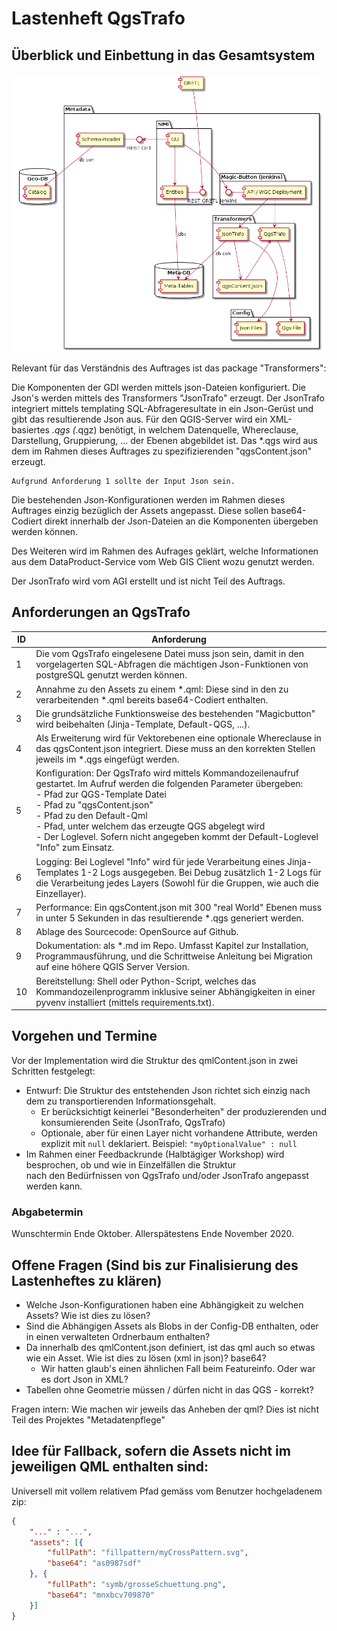 # Lastenheft QgsTrafo

## Überblick und Einbettung in das Gesamtsystem

![Komponenten](../../puml/rendered/components.png)

Relevant für das Verständnis des Auftrages ist das package "Transformers":

Die Komponenten der GDI werden mittels json-Dateien konfiguriert. Die Json's werden mittels des Transformers "JsonTrafo" erzeugt. 
Der JsonTrafo integriert mittels templating SQL-Abfrageresultate in ein Json-Gerüst und gibt das resultierende Json aus.
Für den QGIS-Server wird ein XML-basiertes *.qgs (*.qgz) benötigt, in welchem Datenquelle, Whereclause, Darstellung, Gruppierung, ... 
der Ebenen abgebildet ist. Das *.qgs wird aus dem im Rahmen dieses Auftrages zu spezifizierenden "qgsContent.json" erzeugt.

```
Aufgrund Anforderung 1 sollte der Input Json sein. 
```

Die bestehenden Json-Konfigurationen werden im Rahmen dieses Auftrages einzig bezüglich der Assets angepasst. 
Diese sollen base64-Codiert direkt innerhalb der Json-Dateien an die Komponenten übergeben werden können.

Des Weiteren wird im Rahmen des Aufrages geklärt, welche Informationen aus dem DataProduct-Service vom Web GIS Client
wozu genutzt werden.

Der JsonTrafo wird vom AGI erstellt und ist nicht Teil des Auftrags.

## Anforderungen an QgsTrafo
|ID|Anforderung|
|---|---|
|1|Die vom QgsTrafo eingelesene Datei muss json sein, damit in den vorgelagerten SQL-Abfragen die mächtigen Json-Funktionen von postgreSQL genutzt werden können.|
|2|Annahme zu den Assets zu einem *.qml: Diese sind in den zu verarbeitenden *.qml bereits base64-Codiert enthalten.|
|3|Die grundsätzliche Funktionsweise des bestehenden "Magicbutton" wird beibehalten (Jinja-Template, Default-QGS, ...).|
|4|Als Erweiterung wird für Vektorebenen eine optionale Whereclause in das qgsContent.json integriert. Diese muss an den korrekten Stellen jeweils im *.qgs eingefügt werden.|
|5|Konfiguration: Der QgsTrafo wird mittels Kommandozeilenaufruf gestartet. Im Aufruf werden die folgenden Parameter übergeben:<br>- Pfad zur QGS-Template Datei<br>- Pfad zu "qgsContent.json"<br>- Pfad zu den Default-Qml<br>- Pfad, unter welchem das erzeugte QGS abgelegt wird<br>- Der Loglevel. Sofern nicht angegeben kommt der Default-Loglevel "Info" zum Einsatz.|
|6|Logging: Bei Loglevel "Info" wird für jede Verarbeitung eines Jinja-Templates 1-2 Logs ausgegeben. Bei Debug zusätzlich 1-2 Logs für die Verarbeitung jedes Layers (Sowohl für die Gruppen, wie auch die Einzellayer).|
|7|Performance: Ein qgsContent.json mit 300 "real World" Ebenen muss in unter 5 Sekunden in das resultierende *.qgs generiert werden.|
|8|Ablage des Sourcecode: OpenSource auf Github.|
|9|Dokumentation: als *.md im Repo. Umfasst Kapitel zur Installation, Programmausführung, und die Schrittweise Anleitung bei Migration auf eine höhere QGIS Server Version.| 
|10|Bereitstellung: Shell oder Python-Script, welches das Kommandozeilenprogramm inklusive seiner Abhängigkeiten in einer pyvenv installiert (mittels requirements.txt).|

## Vorgehen und Termine

Vor der Implementation wird die Struktur des qmlContent.json in zwei Schritten festgelegt:
* Entwurf: Die Struktur des entstehenden Json richtet sich einzig nach dem zu transportierenden Informationsgehalt. 
    * Er berücksichtigt keinerlei "Besonderheiten" der produzierenden und konsumierenden Seite (JsonTrafo, QgsTrafo)
    * Optionale, aber für einen Layer nicht vorhandene Attribute, werden explizit mit `null` deklariert. Beispiel: `"myOptionalValue" : null` 
* Im Rahmen einer Feedbackrunde (Halbtägiger Workshop) wird besprochen, ob und wie in Einzelfällen die Struktur    
nach den Bedürfnissen von QgsTrafo und/oder JsonTrafo angepasst werden kann.

### Abgabetermin

Wunschtermin Ende Oktober. Allerspätestens Ende November 2020.

## Offene Fragen (Sind bis zur Finalisierung des Lastenheftes zu klären)
* Welche Json-Konfigurationen haben eine Abhängigkeit zu welchen Assets? Wie ist dies zu lösen?
* Sind die Abhängigen Assets als Blobs in der Config-DB enthalten, oder in einen verwalteten Ordnerbaum enthalten?
* Da innerhalb des qmlContent.json definiert, ist das qml auch so etwas wie ein Asset. Wie ist dies zu lösen (xml in json)? base64?
    * Wir hatten glaub's einen ähnlichen Fall beim Featureinfo. Oder war es dort Json in XML?
* Tabellen ohne Geometrie müssen / dürfen nicht in das QGS - korrekt?

Fragen intern: Wie machen wir jeweils das Anheben der qml? Dies ist nicht Teil des Projektes "Metadatenpflege"

## Idee für Fallback, sofern die Assets nicht im jeweiligen QML enthalten sind:

Universell mit vollem relativem Pfad gemäss vom Benutzer hochgeladenem zip:

```json
{
    "..." : "...",
	"assets": [{
		"fullPath": "fillpattern/myCrossPattern.svg",
		"base64": "as0987sdf"
	}, {
		"fullPath": "symb/grosseSchuettung.png",
		"base64": "mnxbcv709870"
	}]
}
```
